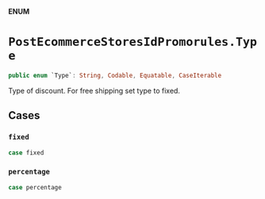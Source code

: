 **ENUM**

# `PostEcommerceStoresIdPromorules.Type`

```swift
public enum `Type`: String, Codable, Equatable, CaseIterable
```

Type of discount. For free shipping set type to fixed.

## Cases
### `fixed`

```swift
case fixed
```

### `percentage`

```swift
case percentage
```
